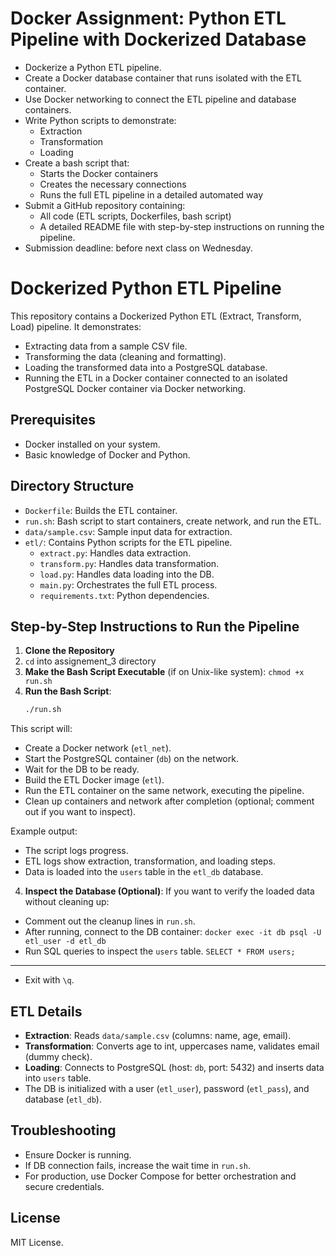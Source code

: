 # Docker Assignment: Python ETL Pipeline with Dockerized Database
- Dockerize a Python ETL pipeline.
- Create a Docker database container that runs isolated with the ETL container.
- Use Docker networking to connect the ETL pipeline and database containers.
- Write Python scripts to demonstrate:
    - Extraction
    - Transformation
    - Loading
- Create a bash script that:
    - Starts the Docker containers
    - Creates the necessary connections
    - Runs the full ETL pipeline in a detailed automated way
- Submit a GitHub repository containing:
    - All code (ETL scripts, Dockerfiles, bash script)
    - A detailed README file with step-by-step instructions on running the pipeline.
- Submission deadline: before next class on Wednesday.




# Dockerized Python ETL Pipeline

This repository contains a Dockerized Python ETL (Extract, Transform, Load) pipeline. It demonstrates:
- Extracting data from a sample CSV file.
- Transforming the data (cleaning and formatting).
- Loading the transformed data into a PostgreSQL database.
- Running the ETL in a Docker container connected to an isolated PostgreSQL Docker container via Docker networking.

## Prerequisites
- Docker installed on your system.
- Basic knowledge of Docker and Python.

## Directory Structure
- `Dockerfile`: Builds the ETL container.
- `run.sh`: Bash script to start containers, create network, and run the ETL.
- `data/sample.csv`: Sample input data for extraction.
- `etl/`: Contains Python scripts for the ETL pipeline.
  - `extract.py`: Handles data extraction.
  - `transform.py`: Handles data transformation.
  - `load.py`: Handles data loading into the DB.
  - `main.py`: Orchestrates the full ETL process.
  - `requirements.txt`: Python dependencies.

## Step-by-Step Instructions to Run the Pipeline

1. **Clone the Repository**
2. `cd` into assignement_3 directory
3. **Make the Bash Script Executable** (if on Unix-like system): `chmod +x run.sh`
4. **Run the Bash Script**:
   ```bash
   ./run.sh
   ```
This script will:
- Create a Docker network (`etl_net`).
- Start the PostgreSQL container (`db`) on the network.
- Wait for the DB to be ready.
- Build the ETL Docker image (`etl`).
- Run the ETL container on the same network, executing the pipeline.
- Clean up containers and network after completion (optional; comment out if you want to inspect).

Example output:
- The script logs progress.
- ETL logs show extraction, transformation, and loading steps.
- Data is loaded into the `users` table in the `etl_db` database.

4. **Inspect the Database (Optional)**:
If you want to verify the loaded data without cleaning up:
- Comment out the cleanup lines in `run.sh`.
- After running, connect to the DB container: `docker exec -it db psql -U etl_user -d etl_db`
- Run SQL queries to inspect the `users` table. `SELECT * FROM users;`

------------
- Exit with `\q`.

## ETL Details
- **Extraction**: Reads `data/sample.csv` (columns: name, age, email).
- **Transformation**: Converts age to int, uppercases name, validates email (dummy check).
- **Loading**: Connects to PostgreSQL (host: `db`, port: 5432) and inserts data into `users` table.
- The DB is initialized with a user (`etl_user`), password (`etl_pass`), and database (`etl_db`).

## Troubleshooting
- Ensure Docker is running.
- If DB connection fails, increase the wait time in `run.sh`.
- For production, use Docker Compose for better orchestration and secure credentials.

## License
MIT License.